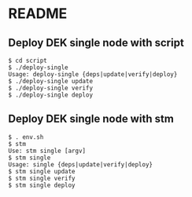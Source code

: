 README
======

## Deploy DEK single node with script

    $ cd script
    $ ./deploy-single
    Usage: deploy-single {deps|update|verify|deploy}
    $ ./deploy-single update
    $ ./deploy-single verify
    $ ./deploy-single deploy

## Deploy DEK single node with stm

    $ . env.sh
    $ stm
    Use: stm single [argv]
    $ stm single
    Usage: single {deps|update|verify|deploy}
    $ stm single update
    $ stm single verify
    $ stm single deploy
